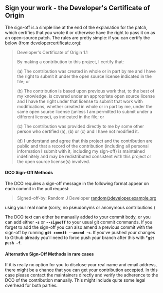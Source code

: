 ##  Sign your work - the Developer's Certificate of Origin
The sign-off is a simple line at the end of the explanation for the patch, which certifies that you wrote it or otherwise have the right to pass it on as an open-source patch. The rules are pretty simple: if you can certify the below (from [developercertificate.org](https://www.developercertificate.org)):

> Developer's Certificate of Origin 1.1
>
> By making a contribution to this project, I certify that:
>
> (a) The contribution was created in whole or in part by me and I
>     have the right to submit it under the open source license
>     indicated in the file; or
>
> (b) The contribution is based upon previous work that, to the best
>     of my knowledge, is covered under an appropriate open source
>     license and I have the right under that license to submit that
>     work with modifications, whether created in whole or in part
>     by me, under the same open source license (unless I am
>     permitted to submit under a different license), as indicated
>     in the file; or
>
> (c) The contribution was provided directly to me by some other
>     person who certified (a), (b) or (c) and I have not modified
>     it.
>
> (d) I understand and agree that this project and the contribution
>     are public and that a record of the contribution (including all
>     personal information I submit with it, including my sign-off) is
>     maintained indefinitely and may be redistributed consistent with
>     this project or the open source license(s) involved.

#### DCO Sign-Off Methods

The DCO requires a sign-off message in the following format appear on each commit in the pull request:

> Signed-off-by: Random J Developer <random@developer.example.org>

using your real name (sorry, no pseudonyms or anonymous contributions.)

The DCO text can either be manually added to your commit body, or you can add either **`-s`** or **`--signoff`** to your usual git commit commands. If you forget to add the sign-off you can also amend a previous commit with the sign-off by running **`git commit --amend -s`**. If you've pushed your changes to Github already you'll need to force push your branch after this with ***`git push -f`**.


#### Alternative Sign-Off Methods in rare cases

If it is really no option for you to disclose your real name and email address, there might be a chance that you can get your contribution accepted. In this case please contact the maintainers directly and verify the adherence to the DCO of the contribution manually. This might include quite some legal overhead for both parties.
